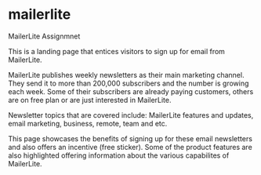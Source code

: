 # mailerlite
MailerLite Assignmnet

This is a landing page that entices visitors to sign up for email from MailerLite. 

MailerLite publishes weekly newsletters as their main marketing channel. They send it to more than 200,000 subscribers and the number is growing each week. Some of their subscribers are already paying customers, others are on free plan or are just interested in MailerLite.

Newsletter topics that are covered include: MailerLite features and updates, email marketing, business, remote, team and etc.

This page showcases the benefits of signing up for these email newsletters and also offers an incentive (free sticker). Some of the product features are also highlighted offering information about the various capabilites of MailerLite.

